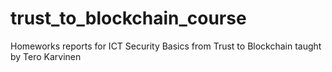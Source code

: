 # trust_to_blockchain_course
Homeworks reports for ICT Security Basics from Trust to Blockchain taught by Tero Karvinen
